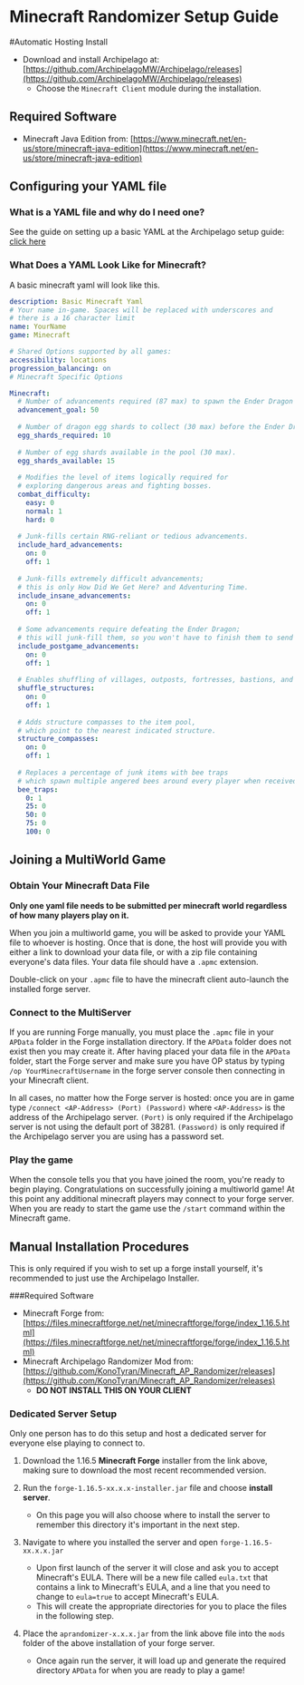 # Minecraft Randomizer Setup Guide

#Automatic Hosting Install
- Download and install Archipelago at: [https://github.com/ArchipelagoMW/Archipelago/releases](https://github.com/ArchipelagoMW/Archipelago/releases) 
  - Choose the `Minecraft Client` module during the installation.

## Required Software

- Minecraft Java Edition from: [https://www.minecraft.net/en-us/store/minecraft-java-edition](https://www.minecraft.net/en-us/store/minecraft-java-edition)

## Configuring your YAML file

### What is a YAML file and why do I need one?
See the guide on setting up a basic YAML at the Archipelago setup guide: [click here](/tutorial/archipelago/setup/en)

### What Does a YAML Look Like for Minecraft?
A basic minecraft yaml will look like this.
```yaml
description: Basic Minecraft Yaml
# Your name in-game. Spaces will be replaced with underscores and
# there is a 16 character limit
name: YourName
game: Minecraft

# Shared Options supported by all games:
accessibility: locations
progression_balancing: on
# Minecraft Specific Options

Minecraft:
  # Number of advancements required (87 max) to spawn the Ender Dragon and complete the game.
  advancement_goal: 50   
  
  # Number of dragon egg shards to collect (30 max) before the Ender Dragon will spawn. 
  egg_shards_required: 10 
  
  # Number of egg shards available in the pool (30 max).
  egg_shards_available: 15 
  
  # Modifies the level of items logically required for
  # exploring dangerous areas and fighting bosses.
  combat_difficulty: 
    easy: 0
    normal: 1
    hard: 0
    
  # Junk-fills certain RNG-reliant or tedious advancements.
  include_hard_advancements: 
    on: 0
    off: 1
    
  # Junk-fills extremely difficult advancements;
  # this is only How Did We Get Here? and Adventuring Time.
  include_insane_advancements: 
    on: 0
    off: 1
  
  # Some advancements require defeating the Ender Dragon;
  # this will junk-fill them, so you won't have to finish them to send some items.  
  include_postgame_advancements: 
    on: 0
    off: 1
    
  # Enables shuffling of villages, outposts, fortresses, bastions, and end cities. 
  shuffle_structures: 
    on: 0
    off: 1
  
  # Adds structure compasses to the item pool,
  # which point to the nearest indicated structure.  
  structure_compasses: 
    on: 0
    off: 1
  
  # Replaces a percentage of junk items with bee traps
  # which spawn multiple angered bees around every player when received.   
  bee_traps: 
    0: 1
    25: 0
    50: 0
    75: 0
    100: 0
```

## Joining a MultiWorld Game

### Obtain Your Minecraft Data File
**Only one yaml file needs to be submitted per minecraft world regardless of how many players play on it.**

When you join a multiworld game, you will be asked to provide your YAML file to whoever is hosting. Once that is done, the host will provide you with either a link to download your data file, or with a zip file containing everyone's data files. Your data file should have a `.apmc` extension.

Double-click on your `.apmc` file to have the minecraft client auto-launch the installed forge server.

### Connect to the MultiServer
If you are running Forge manually, you must place the `.apmc` file in your `APData` folder in the Forge installation directory. If the `APData` folder does not exist then you may create it. After having placed your data file in the `APData` folder, start the Forge server and make sure you have OP status by typing `/op YourMinecraftUsername` in the forge server console then connecting in your Minecraft client.

In all cases, no matter how the Forge server is hosted: once you are in game type `/connect <AP-Address> (Port) (Password)` where `<AP-Address>` is the address of the Archipelago server. `(Port)` is only required if the Archipelago server is not using the default port of 38281. `(Password)` is only required if the Archipelago server you are using has a password set.

### Play the game
When the console tells you that you have joined the room, you're ready to begin playing. Congratulations on successfully joining a multiworld game! At this point any additional minecraft players may connect to your forge server. When you are ready to start the game use the `/start` command within the Minecraft game.


## Manual Installation Procedures
This is only required if you wish to set up a forge install yourself, it's recommended to just use the Archipelago Installer.

###Required Software
- Minecraft Forge from: [https://files.minecraftforge.net/net/minecraftforge/forge/index_1.16.5.html](https://files.minecraftforge.net/net/minecraftforge/forge/index_1.16.5.html)
- Minecraft Archipelago Randomizer Mod from: [https://github.com/KonoTyran/Minecraft_AP_Randomizer/releases](https://github.com/KonoTyran/Minecraft_AP_Randomizer/releases)
  - **DO NOT INSTALL THIS ON YOUR CLIENT**
### Dedicated Server Setup
Only one person has to do this setup and host a dedicated server for everyone else playing to connect to.
1. Download the 1.16.5 **Minecraft Forge** installer from the link above, making sure to download the most recent recommended version.

2. Run the `forge-1.16.5-xx.x.x-installer.jar` file and choose **install server**.
    - On this page you will also choose where to install the server to remember this directory it's important in the next step.

3. Navigate to where you installed the server and open `forge-1.16.5-xx.x.x.jar`
    - Upon first launch of the server it will close and ask you to accept Minecraft's EULA. There will be a new file called `eula.txt` that contains a link to Minecraft's EULA, and a line that you need to change to `eula=true` to accept Minecraft's EULA.
    - This will create the appropriate directories for you to place the files in the following step.

4. Place the `aprandomizer-x.x.x.jar` from the link above file into the `mods` folder of the above installation of your forge server.
    - Once again run the server, it will load up and generate the required directory `APData` for when you are ready to play a game!
